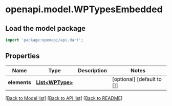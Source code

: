 # openapi.model.WPTypesEmbedded

## Load the model package
```dart
import 'package:openapi/api.dart';
```

## Properties
Name | Type | Description | Notes
------------ | ------------- | ------------- | -------------
**elements** | [**List&lt;WPType&gt;**](WPType.md) |  | [optional] [default to []]

[[Back to Model list]](../README.md#documentation-for-models) [[Back to API list]](../README.md#documentation-for-api-endpoints) [[Back to README]](../README.md)


